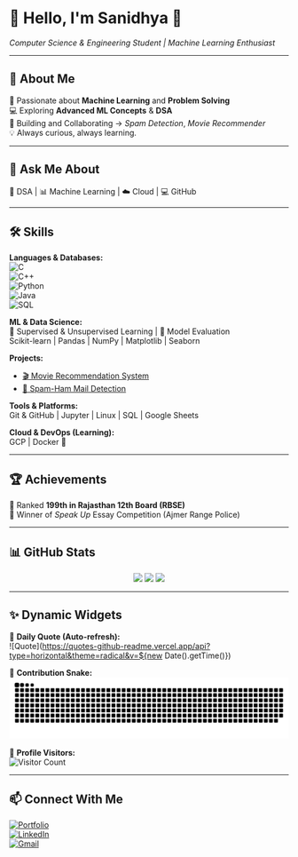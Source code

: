 # 🙏 Hello, I'm Sanidhya 👋  
*Computer Science & Engineering Student | Machine Learning Enthusiast*  

---

## 🚀 About Me  
🌟 Passionate about **Machine Learning** and **Problem Solving**  
💻 Exploring **Advanced ML Concepts** & **DSA**  
🤝 Building and Collaborating → *Spam Detection*, *Movie Recommender*  
💡 Always curious, always learning.  

---

## 💬 Ask Me About  
🧩 DSA | 📊 Machine Learning | ☁️ Cloud | 💻 GitHub  

---

## 🛠 Skills  

**Languages & Databases:**  
![C](https://img.shields.io/badge/C-00599C?style=for-the-badge&logo=c&logoColor=white)  
![C++](https://img.shields.io/badge/C++-00599C?style=for-the-badge&logo=cplusplus&logoColor=white)  
![Python](https://img.shields.io/badge/Python-3776AB?style=for-the-badge&logo=python&logoColor=white)  
![Java](https://img.shields.io/badge/Java-007396?style=for-the-badge&logo=java&logoColor=white)  
![SQL](https://img.shields.io/badge/SQL-336791?style=for-the-badge&logo=postgresql&logoColor=white)  

**ML & Data Science:**  
📌 Supervised & Unsupervised Learning | 📌 Model Evaluation  
Scikit-learn | Pandas | NumPy | Matplotlib | Seaborn  

**Projects:**  
- [🎬 Movie Recommendation System](https://github.com/sanidhya2506/Movie-recommended-system)  
- [📧 Spam-Ham Mail Detection](https://github.com/sanidhya2506/Spam-Ham-Email-Detection)  

**Tools & Platforms:**  
Git & GitHub | Jupyter | Linux | SQL | Google Sheets  

**Cloud & DevOps (Learning):**  
GCP | Docker 🐳  

---

## 🏆 Achievements  
🏅 Ranked **199th in Rajasthan 12th Board (RBSE)**  
🥇 Winner of *Speak Up* Essay Competition (Ajmer Range Police)  

---

## 📊 GitHub Stats  

<p align="center">
<img src="https://github-readme-stats.vercel.app/api?username=sanidhya2506&show_icons=true&theme=radical" height="150" />
<img src="https://github-readme-streak-stats.herokuapp.com?user=sanidhya2506&theme=radical" height="150" />
<img src="https://github-readme-stats.vercel.app/api/top-langs/?username=sanidhya2506&layout=compact&theme=radical" height="150" />
</p>

---

## ✨ Dynamic Widgets  

📖 **Daily Quote (Auto-refresh):**  
![Quote](https://quotes-github-readme.vercel.app/api?type=horizontal&theme=radical&v=${new Date().getTime()})  

🐍 **Contribution Snake:**  
![Snake animation](https://raw.githubusercontent.com/Platane/snk/output/github-contribution-grid-snake.svg)  

👀 **Profile Visitors:**  
![Visitor Count](https://komarev.com/ghpvc/?username=sanidhya2506&label=Profile%20Views&color=ff69b4&style=for-the-badge)  

---

## 📫 Connect With Me  

[![Portfolio](https://img.shields.io/badge/Portfolio-000000?style=for-the-badge&logo=About.me&logoColor=white)](https://sanidhya2506.github.io/Portfolio/)  
[![LinkedIn](https://img.shields.io/badge/LinkedIn-0077B5?style=for-the-badge&logo=linkedin&logoColor=white)](#)  
[![Gmail](https://img.shields.io/badge/Email-D14836?style=for-the-badge&logo=gmail&logoColor=white)](mailto:your-email@example.com)  


